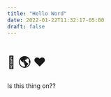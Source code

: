 ```yaml
---
title: "Hello Word"
date: 2022-01-22T11:32:17-05:00
draft: false
---
```


# 👋 🌎 ❤️

Is this thing on??
